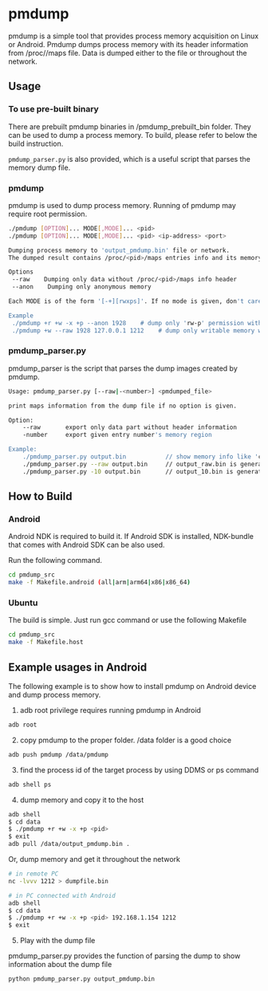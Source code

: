 # pmdump

pmdump is a simple tool that provides process memory acquisition on Linux or Android.
Pmdump dumps process memory with its header information from /proc/<pid>/maps file. Data is dumped either to the file or throughout the network.
  
## Usage

### To use pre-built binary

There are prebuilt pmdump binaries in /pmdump_prebuilt_bin folder. 
They can be used to dump a process memory.
To build, please refer to below the build instruction.

`pmdump_parser.py` is also provided, which is a useful script that parses the memory dump file.

### pmdump

pmdump is used to dump process memory. Running of pmdump may require root permission.

```bash
./pmdump [OPTION]... MODE[,MODE]... <pid>
./pmdump [OPTION]... MODE[,MODE]... <pid> <ip-address> <port>

Dumping process memory to 'output_pmdump.bin' file or network.
The dumped result contains /proc/<pid>/maps entries info and its memory contents.

Options
 --raw    Dumping only data without /proc/<pid>/maps info header
 --anon    Dumping only anonymous memory

Each MODE is of the form '[-+][rwxps]'. If no mode is given, don't care the permission

Example
 ./pmdump +r +w -x +p --anon 1928    # dump only 'rw-p' permission with no file-mapped memory.
 ./pmdump +w --raw 1928 127.0.0.1 1212    # dump only writable memory without header info.
 ```

### pmdump_parser.py

pmdump_parser is the script that parses the dump images created by pmdump.

```bash
Usage: pmdump_parser.py [--raw|-<number>] <pmdumped_file>

print maps information from the dump file if no option is given.

Option:
    --raw       export only data part without header information
    -number     export given entry number's memory region

Example:
    ./pmdump_parser.py output.bin           // show memory info like 'cat /proc/<pid>/maps
    ./pmdump_parser.py --raw output.bin     // output_raw.bin is generated
    ./pmdump_parser.py -10 output.bin       // output_10.bin is generated
```

## How to Build

### Android

Android NDK is required to build it. If Android SDK is installed, NDK-bundle that comes with Android SDK can be also used.

Run the following command.

```bash
cd pmdump_src
make -f Makefile.android (all|arm|arm64|x86|x86_64)
``` 

### Ubuntu

The build is simple. Just run gcc command or use the following Makefile

```bash
cd pmdump_src
make -f Makefile.host
```

## Example usages in Android

The following example is to show how to install pmdump on Android device and dump process memory.


1. adb root privilege requires running pmdump in Android

```bash
adb root
```

2. copy pmdump to the proper folder. /data folder is a good choice

```bash
adb push pmdump /data/pmdump
```

3. find the process id of the target process by using DDMS or ps command

```bash
adb shell ps
```

4. dump memory and copy it to the host

```bash
adb shell
$ cd data
$ ./pmdump +r +w -x +p <pid> 
$ exit
adb pull /data/output_pmdump.bin .
```

Or, dump memory and get it throughout the network

```bash
# in remote PC
nc -lvvv 1212 > dumpfile.bin

# in PC connected with Android
adb shell
$ cd data
$ ./pmdump +r +w -x +p <pid> 192.168.1.154 1212
$ exit
```

5. Play with the dump file

pmdump_parser.py provides the function of parsing the dump to show information about the dump file

```bash
python pmdump_parser.py output_pmdump.bin
```
